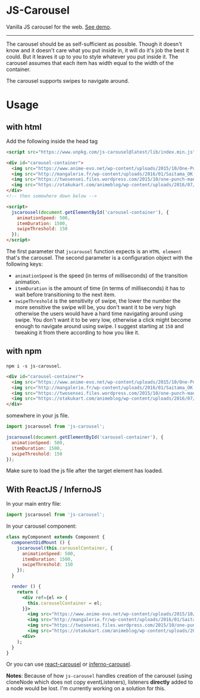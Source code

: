 <!-- @format -->

# JS-Carousel

Vanilla JS carousel for the web. [See demo](https://aprilmintacpineda.github.io/js-carousel/).

---

The carousel should be as self-sufficient as possible. Though it doesn't know and it doesn't care what you put inside in, it will do it's job the best it could. But it leaves it up to you to style whatever you put inside it. The carousel assumes that each item has width equal to the width of the container.

The carousel supports swipes to navigate around.

# Usage

## with html

Add the following inside the head tag

```html
<script src="https://www.unpkg.com/js-carousel@latest/lib/index.min.js"></script>
```

```html
<div id="carousel-container">
  <img src="https://www.anime-evo.net/wp-content/uploads/2015/10/One-Punch-Man-01-03.jpg">
  <img src="http://mangalerie.fr/wp-content/uploads/2016/01/Saitama_OK.jpg">
  <img src="https://twosensei.files.wordpress.com/2015/10/one-punch-man-02-1080p-mkv_00005.png">
  <img src="https://otakukart.com/animeblog/wp-content/uploads/2016/07/One-Punch-Man-05-Large-03.jpg">
</div>
<!-- then somewhere down below -->

<script>
  jscarousel(document.getElementById('carousel-container'), {
    animationSpeed: 500,
    itemDuration: 1500,
    swipeThreshold: 150
  });
</script>
```

The first parameter that `jscarousel` function expects is an `HTML element` that's the carousel. The second parameter is a configuration object with the following keys:

- `animationSpeed` is the speed (in terms of milliseconds) of the transition animation.
- `itemDuration` is the amount of time (in terms of milliseconds) it has to wait before transitioning to the next item.
- `swipeThreshold` is the sensitivity of swipe, the lower the number the more sensitive the swipe will be, you don't want it to be very high otherwise the users would have a hard time navigating around using swipe. You don't want it to be very low, otherwise a click might become enough to navigate around using swipe. I suggest starting at `150` and tweaking it from there according to how you like it.

## with npm

`npm i -s js-carousel`.

```html
<div id="carousel-container">
  <img src="https://www.anime-evo.net/wp-content/uploads/2015/10/One-Punch-Man-01-03.jpg">
  <img src="http://mangalerie.fr/wp-content/uploads/2016/01/Saitama_OK.jpg">
  <img src="https://twosensei.files.wordpress.com/2015/10/one-punch-man-02-1080p-mkv_00005.png">
  <img src="https://otakukart.com/animeblog/wp-content/uploads/2016/07/One-Punch-Man-05-Large-03.jpg">
</div>
```

somewhere in your js file.

```js
import jscarousel from 'js-carousel';

jscarousel(document.getElementById('carousel-container'), {
  animationSpeed: 500,
  itemDuration: 1500,
  swipeThreshold: 150
});
```

Make sure to load the js file after the target element has loaded.

## With ReactJS / InfernoJS

In your main entry file:

```js
import jscarousel from 'js-carousel';
```

In your carousel component:

```jsx
class myComponent extends Component {
  componentDidMount () {
    jscarousel(this.carouselContainer, {
      animationSpeed: 500,
      itemDuration: 1500,
      swipeThreshold: 150
    });
  }

  render () {
    return (
      <div ref={el => {
        this.carouselContainer = el;
      }}>
        <img src="https://www.anime-evo.net/wp-content/uploads/2015/10/One-Punch-Man-01-03.jpg">
        <img src="http://mangalerie.fr/wp-content/uploads/2016/01/Saitama_OK.jpg">
        <img src="https://twosensei.files.wordpress.com/2015/10/one-punch-man-02-1080p-mkv_00005.png">
        <img src="https://otakukart.com/animeblog/wp-content/uploads/2016/07/One-Punch-Man-05-Large-03.jpg">
      <div>
    );
  }
}
```

Or you can use [react-carousel](https://github.com/aprilmintacpineda/react-carousel) or [inferno-carousel](https://github.com/aprilmintacpineda/inferno-carousel).

**Notes**: Because of how `js-carousel` handles creation of the carousel (using cloneNode which does not copy eventListeners), listeners **directly** added to a node would be lost. I'm currently working on a solution for this.
